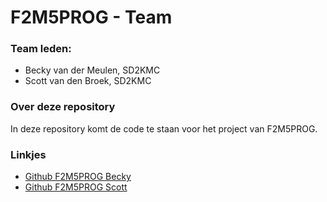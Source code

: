 # F2M5PROG - Team

### Team leden:
- Becky van der Meulen, SD2KMC
- Scott van den Broek, SD2KMC


### Over deze repository
In deze repository komt de code te staan voor het project van F2M5PROG.

### Linkjes
- [Github F2M5PROG Becky](https???)
- [Github F2M5PROG Scott](https://github.com/ScottZ2004/f2m5-social-responsibility)



